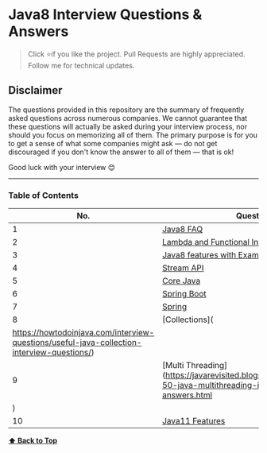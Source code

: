 # Java8 Interview Questions & Answers

> Click :star:if you like the project. Pull Requests are highly appreciated. Follow me  for technical updates.


## Disclaimer

The questions provided in this repository are the summary of frequently asked questions across numerous companies. We cannot guarantee that these questions will actually be asked during your interview process, nor should you focus on memorizing all of them. The primary purpose is for you to get a sense of what some companies might ask — do not get discouraged if you don't know the answer to all of them ⁠— that is ok!

Good luck with your interview 😊

---

### Table of Contents

| No. | Questions |
|---- | ---------
|1  | [Java8 FAQ](https://github.com/learning-zone/java-interview-questions) |
|2  | [Lambda and Functional Interfaces](http://www.lambdafaq.org)|
|3  | [Java8 features with Examples](https://www.journaldev.com/2389/java-8-features-with-examples)|
|4  | [Stream API](https://www.netjstech.com/2017/09/java-stream-api-interview-questions.html)|
|5  | [Core Java](https://www.journaldev.com/2366/core-java-interview-questions-and-answers)|
|6  | [Spring Boot](https://www.javadevjournal.com/spring-boot/spring-boot-interview-questions)|
|7  | [Spring](https://www.journaldev.com/2696/spring-interview-questions-and-answers)|
|8  | [Collections](
https://howtodoinjava.com/interview-questions/useful-java-collection-interview-questions/)|
|9  | [Multi Threading](https://javarevisited.blogspot.com/2014/07/top-50-java-multithreading-interview-questions-answers.html
)|
|10 | [Java11 Features](https://mkyong.com/java/what-is-new-in-java-11)|



**[⬆ Back to Top](#table-of-contents)**

